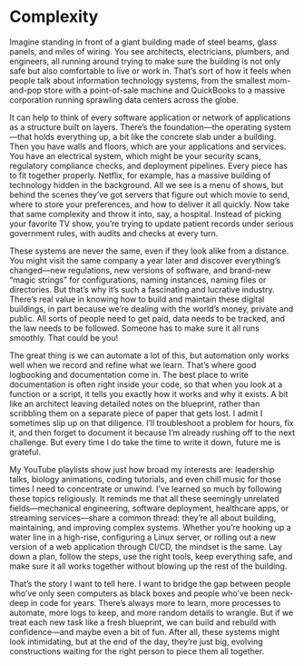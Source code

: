 
# Complexity

Imagine standing in front of a giant building made of steel beams, glass panels, and miles of wiring. You see architects, electricians, plumbers, and engineers, all running around trying to make sure the building is not only safe but also comfortable to live or work in. That’s sort of how it feels when people talk about information technology systems, from the smallest mom-and-pop store with a point-of-sale machine and QuickBooks to a massive corporation running sprawling data centers across the globe.

It can help to think of every software application or network of applications as a structure built on layers. There’s the foundation—the operating system—that holds everything up, a bit like the concrete slab under a building. Then you have walls and floors, which are your applications and services. You have an electrical system, which might be your security scans, regulatory compliance checks, and deployment pipelines. Every piece has to fit together properly. Netflix, for example, has a massive building of technology hidden in the background. All we see is a menu of shows, but behind the scenes they’ve got servers that figure out which movie to send, where to store your preferences, and how to deliver it all quickly. Now take that same complexity and throw it into, say, a hospital. Instead of picking your favorite TV show, you’re trying to update patient records under serious government rules, with audits and checks at every turn.

These systems are never the same, even if they look alike from a distance. You might visit the same company a year later and discover everything’s changed—new regulations, new versions of software, and brand-new “magic strings” for configurations, naming instances, naming files or directories. But that’s why it’s such a fascinating and lucrative industry. There’s real value in knowing how to build and maintain these digital buildings, in part because we’re dealing with the world’s money, private and public. All sorts of people need to get paid, data needs to be tracked, and the law needs to be followed. Someone has to make sure it all runs smoothly. That could be you!

The great thing is we can automate a lot of this, but automation only works well when we record and refine what we learn. That’s where good logbooking and documentation come in. The best place to write documentation is often right inside your code, so that when you look at a function or a script, it tells you exactly how it works and why it exists. A bit like an architect leaving detailed notes on the blueprint, rather than scribbling them on a separate piece of paper that gets lost. I admit I sometimes slip up on that diligence. I’ll troubleshoot a problem for hours, fix it, and then forget to document it because I’m already rushing off to the next challenge. But every time I do take the time to write it down, future me is grateful.

My YouTube playlists show just how broad my interests are: leadership talks, biology animations, coding tutorials, and even chill music for those times I need to concentrate or unwind. I’ve learned so much by following these topics religiously. It reminds me that all these seemingly unrelated fields—mechanical engineering, software deployment, healthcare apps, or streaming services—share a common thread: they’re all about building, maintaining, and improving complex systems. Whether you’re hooking up a water line in a high-rise, configuring a Linux server, or rolling out a new version of a web application through CI/CD, the mindset is the same. Lay down a plan, follow the steps, use the right tools, keep everything safe, and make sure it all works together without blowing up the rest of the building.

That’s the story I want to tell here. I want to bridge the gap between people who’ve only seen computers as black boxes and people who’ve been neck-deep in code for years. There’s always more to learn, more processes to automate, more logs to keep, and more random details to wrangle. But if we treat each new task like a fresh blueprint, we can build and rebuild with confidence—and maybe even a bit of fun. After all, these systems might look intimidating, but at the end of the day, they’re just big, evolving constructions waiting for the right person to piece them all together.
